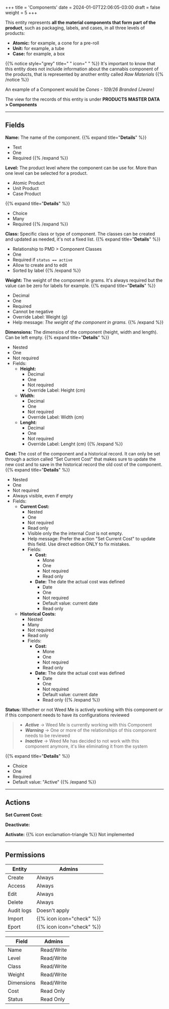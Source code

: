 +++
title = 'Components'
date = 2024-01-07T22:06:05-03:00
draft = false
weight = 5
+++

This entity represents **all the material components that form part** 
**of the product**, such as packaging, labels, and cases, in all three
levels of products:

* **Atomic:** for example, a cone for a pre-roll
* **Unit:** for example, a tube
* **Case:** for example, a box


{{% notice style="grey" title=" " icon=" " %}}
It's important to know that this entity does not incluide information
about the cannabis component of the products, that is represented by
another entity called *Raw Materials*
{{% /notice %}}

An example of a Component would be *Cones - 109/26 Branded (Jware)*

The view for the records of this entity is under **PRODUCTS MASTER**
**DATA > Components**

---

## Fields

**Name:** The name of the component.
{{% expand title="**Details**" %}}
- Text
- One
- Required
{{% /expand %}}

**Level:** The product level where the component can be use for. More
than one level can be selected for a product.
- Atomic Product 
- Unit Product
- Case Product

{{% expand title="**Details**" %}}
- Choice
- Many
- Required
{{% /expand %}}

**Class:** Specific class or type of component. The classes can be 
created and updated as needed, it's not a fixed list.
{{% expand title="**Details**" %}}
- Relationship to PMD > Component Classes
- One
- Required if `status == active`
- Allow to create and to edit
- Sorted by label
{{% /expand %}}

**Weight:** The weight of the component in grams. It's always required
but the value can be zero for labels for example.
{{% expand title="**Details**" %}}
- Decimal
- One
- Required
- Cannot be negative
- Override Label: Weight (g)
- Help message: *The weight of the component in grams.*
{{% /expand %}}

**Dimensions:** The dimensios of the component (height, width and
length). Can be left empty.
{{% expand title="**Details**" %}}
- Nested
- One
- Not required
- Fields:
    * **Height:** 
        - Decimal
        - One
        - Not required
        - Override Label: Height (cm)
    * **Width:** 
        - Decimal
        - One
        - Not required
        - Override Label: Width (cm)
    * **Lenght:** 
        - Decimal
        - One
        - Not required
        - Override Label: Lenght (cm)
{{% /expand %}}

**Cost:** The cost of the component and a historical record. It
can only be set through a action called "Set Current Cost" that makes
sure to update the new cost and to save in the historical record the
old cost of the component.
{{% expand title="**Details**" %}}
- Nested
- One
- Not required
- Always visible, even if empty
- Fields:
    * **Current Cost:** 
        - Nested
        - One
        - Not required
        - Read only
        - Visible only the the internal *Cost* is not empty.
        - Help message: Prefer the action "Set Current Cost" to update
        this field. Use direct edition ONLY to fix mistakes.
        - Fields:
            * **Cost:** 
                - Mone
                - One
                - Not required
                - Read only
            * **Date:** The date the actual cost was defined
                - Date
                - One
                - Not required
                - Default value: current date
                - Read only
    * **Historical Costs:** 
        - Nested
        - Many
        - Not required
        - Read only
        - Fields:
            * **Cost:** 
                - Mone
                - One
                - Not required
                - Read only
            * **Date:** The date the actual cost was defined
                - Date
                - One
                - Not required
                - Default value: current date
                - Read only
{{% /expand %}}

**Status:** Whether or not Weed Me is actively working with this
component or if this component needs to have its configurations 
reviewed
> - ***Active***   -> Weed Me is currently working with this Component
> - ***Warning***  -> One or more of the relationships of this 
> component needs to be reviewed
> - ***Inactive*** -> Weed Me has decided to not work with this 
> component anymore, it's like eliminating it from the system

{{% expand title="**Details**" %}}
- Choice
- One
- Required
- Default value: "Active"
{{% /expand %}}

---

## Actions

**Set Current Cost:**

**Deactivate:**

**Activate:** {{% icon exclamation-triangle %}} Not implemented


---

## Permissions

| Entity | Admins |
| --- | --- |
| Create | Always |
| Access | Always |
| Edit | Always |
| Delete | Always |
| Audit logs | Doesn't apply |
| Import | {{% icon icon="check" %}} |
| Eport | {{% icon icon="check" %}} |

| Field | Admins |
| --- | --- |
| Name | Read/Write |
| Level | Read/Write |
| Class | Read/Write |
| Weight | Read/Write |
| Dimensions | Read/Write |
| Cost | Read Only |
| Status | Read Only |